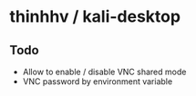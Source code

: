 # thinhhv / kali-desktop

## Todo

* Allow to enable / disable VNC shared mode
* VNC password by environment variable
